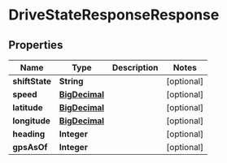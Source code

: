 
# DriveStateResponseResponse

## Properties
Name | Type | Description | Notes
------------ | ------------- | ------------- | -------------
**shiftState** | **String** |  |  [optional]
**speed** | [**BigDecimal**](BigDecimal.md) |  |  [optional]
**latitude** | [**BigDecimal**](BigDecimal.md) |  |  [optional]
**longitude** | [**BigDecimal**](BigDecimal.md) |  |  [optional]
**heading** | **Integer** |  |  [optional]
**gpsAsOf** | **Integer** |  |  [optional]



